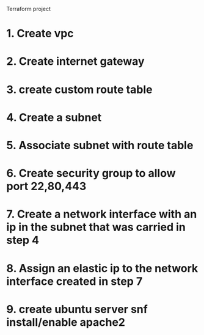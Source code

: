 Terraform project 
# 1. Create vpc
# 2. Create internet gateway
# 3. create custom route table
# 4. Create a subnet
# 5. Associate subnet with route table
# 6. Create security group to allow port 22,80,443
# 7. Create a network interface with an ip in the subnet that was carried in step 4
# 8. Assign an elastic ip to the network interface created in step 7
# 9. create ubuntu server snf install/enable apache2
